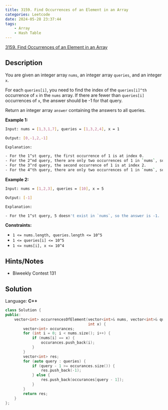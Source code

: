 ```yaml
---
title: 3159. Find Occurrences of an Element in an Array
categories: Leetcode
date: 2024-05-28 23:37:44
tags:
    - Array
    - Hash Table
---
```


[3159. Find Occurrences of an Element in an Array](https://leetcode.com/problems/find-occurrences-of-an-element-in-an-array/description/)

## Description

You are given an integer array `nums`, an integer array `queries`, and an integer `x`.

For each `queries[i]`, you need to find the index of the `queries[i]^th` occurrence of `x` in the `nums` array. If there are fewer than `queries[i]` occurrences of `x`, the answer should be -1 for that query.

Return an integer array `answer` containing the answers to all queries.

**Example 1:**

```bash
Input: nums = [1,3,1,7], queries = [1,3,2,4], x = 1

Output: [0,-1,2,-1]

Explanation:

- For the 1^st query, the first occurrence of 1 is at index 0.
- For the 2^nd query, there are only two occurrences of 1 in `nums`, so the answer is -1.
- For the 3^rd query, the second occurrence of 1 is at index 2.
- For the 4^th query, there are only two occurrences of 1 in `nums`, so the answer is -1.
```

**Example 2:**

```bash
Input: nums = [1,2,3], queries = [10], x = 5

Output: [-1]

Explanation:

- For the 1^st query, 5 doesn't exist in `nums`, so the answer is -1.
```

**Constraints:**

- `1 <= nums.length, queries.length <= 10^5`
- `1 <= queries[i] <= 10^5`
- `1 <= nums[i], x <= 10^4`

## Hints/Notes

- Biweekly Contest 131

## Solution

Language: **C++**

```C++
class Solution {
public:
    vector<int> occurrencesOfElement(vector<int>& nums, vector<int>& queries,
                                     int x) {
        vector<int> occurances;
        for (int i = 0; i < nums.size(); i++) {
            if (nums[i] == x) {
                occurances.push_back(i);
            }
        }
        vector<int> res;
        for (auto query : queries) {
            if (query - 1 >= occurances.size()) {
                res.push_back(-1);
            } else {
                res.push_back(occurances[query - 1]);
            }
        }
        return res;
    }
};
```

